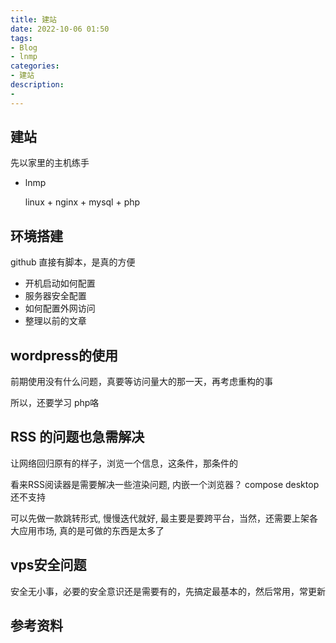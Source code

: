 ```yaml
---
title: 建站
date: 2022-10-06 01:50
tags:
- Blog
- lnmp
categories:
- 建站
description: 
- 
---
```

## 建站

先以家里的主机练手

- lnmp 

	linux + nginx + mysql + php

## 环境搭建

github 直接有脚本，是真的方便

- 开机启动如何配置
- 服务器安全配置
- 如何配置外网访问
- 整理以前的文章

## wordpress的使用

前期使用没有什么问题，真要等访问量大的那一天，再考虑重构的事

所以，还要学习 php咯

## RSS 的问题也急需解决

让网络回归原有的样子，浏览一个信息，这条件，那条件的

看来RSS阅读器是需要解决一些渲染问题, 内嵌一个浏览器？ compose desktop 还不支持

可以先做一款跳转形式, 慢慢迭代就好, 最主要是要跨平台，当然，还需要上架各大应用市场, 真的是可做的东西是太多了

## vps安全问题

安全无小事，必要的安全意识还是需要有的，先搞定最基本的，然后常用，常更新


## 参考资料
